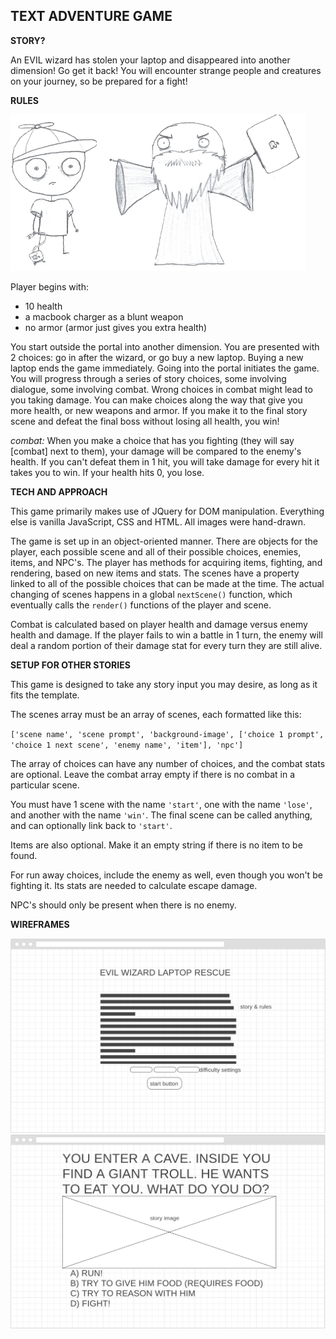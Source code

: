 ## TEXT ADVENTURE GAME

**STORY?**

An EVIL wizard has stolen your laptop and disappeared into another dimension! Go get it back! You will encounter strange people and creatures
on your journey, so be prepared for a fight!

**RULES**

<img src="./images/player/player--.png" height="250" /><img src="./images/enemies/wizard.png" height="250" />

Player begins with:
- 10 health
- a macbook charger as a blunt weapon
- no armor (armor just gives you extra health)

You start outside the portal into another dimension. You are presented with 2 choices: go in after the wizard, or go buy a new laptop.
Buying a new laptop ends the game immediately. Going into the portal initiates the game. You will progress through a series of story choices,
some involving dialogue, some involving combat. Wrong choices in combat might lead to you taking damage. You can make choices along the way that
give you more health, or new weapons and armor. If you make it to the final story scene and defeat the final boss without losing all health, you win!

*combat:*
When you make a choice that has you fighting (they will say [combat] next to them), your damage will be compared to the enemy's health. If you can't defeat them in 1 hit, you will take damage for every hit it takes you to win. If your health hits 0, you lose.

**TECH AND APPROACH**

This game primarily makes use of JQuery for DOM manipulation. Everything else is vanilla JavaScript, CSS and HTML. All images were hand-drawn.

The game is set up in an object-oriented manner. There are objects for the player, each possible scene and all of their possible choices, enemies, items, and NPC's. The player has methods for acquiring items, fighting, and rendering, based on new items and stats. The scenes have a property linked to all of the possible choices that can be made at the time. The actual changing of scenes happens in a global `nextScene()` function, which eventually calls the `render()` functions of the player and scene.

Combat is calculated based on player health and damage versus enemy health and damage. If the player fails to win a battle in 1 turn, the enemy will deal a random portion of their damage stat for every turn they are still alive.

**SETUP FOR OTHER STORIES**

This game is designed to take any story input you may desire, as long as it fits the template.

The scenes array must be an array of scenes, each formatted like this:

`['scene name', 'scene prompt', 'background-image', ['choice 1 prompt', 'choice 1 next scene', 'enemy name', 'item'], 'npc']`

The array of choices can have any number of choices, and the combat stats are optional. Leave the combat array empty if there is no combat in a particular scene.

You must have 1 scene with the name `'start'`, one with the name `'lose'`, and another with the name `'win'`. The final scene can be called anything, and can optionally link back to `'start'`.

Items are also optional. Make it an empty string if there is no item to be found.

For run away choices, include the enemy as well, even though you won't be fighting it. Its stats are needed to calculate escape damage.

NPC's should only be present when there is no enemy.

**WIREFRAMES**

![Landing Page](./images/other/landing-wireframe.png)
![game Page](./images/other/game-wireframe.png)
